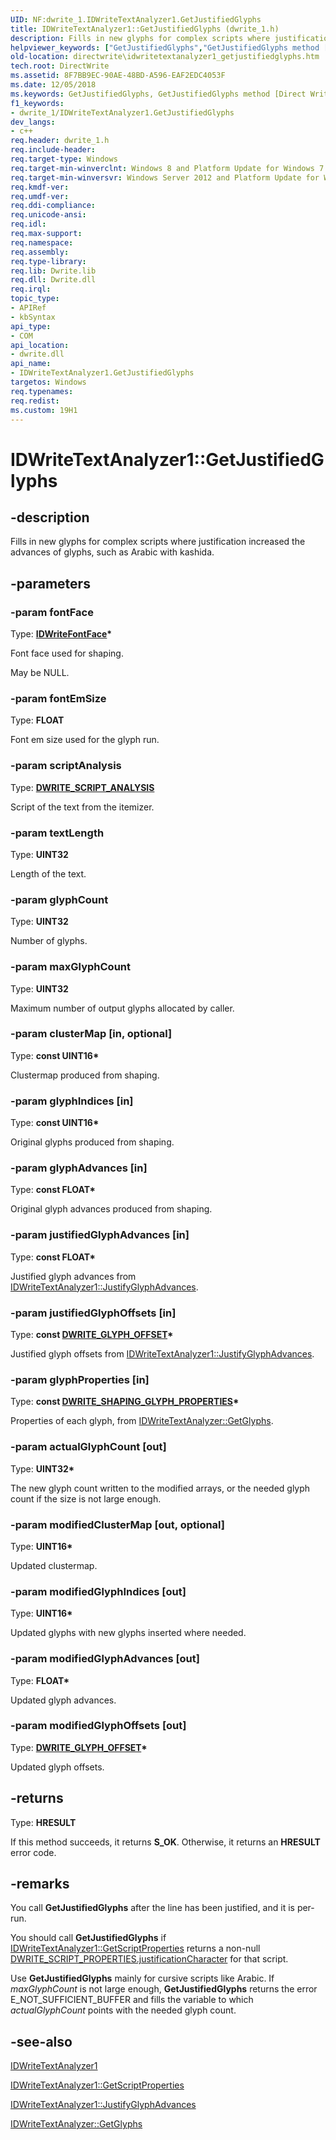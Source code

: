 ```yaml
---
UID: NF:dwrite_1.IDWriteTextAnalyzer1.GetJustifiedGlyphs
title: IDWriteTextAnalyzer1::GetJustifiedGlyphs (dwrite_1.h)
description: Fills in new glyphs for complex scripts where justification increased the advances of glyphs, such as Arabic with kashida.helpviewer_keywords: ["GetJustifiedGlyphs","GetJustifiedGlyphs method [Direct Write]","GetJustifiedGlyphs method [Direct Write]","IDWriteTextAnalyzer1 interface","IDWriteTextAnalyzer1 interface [Direct Write]","GetJustifiedGlyphs method","IDWriteTextAnalyzer1.GetJustifiedGlyphs","IDWriteTextAnalyzer1::GetJustifiedGlyphs","directwrite.idwritetextanalyzer1_getjustifiedglyphs","dwrite_1/IDWriteTextAnalyzer1::GetJustifiedGlyphs"]
old-location: directwrite\idwritetextanalyzer1_getjustifiedglyphs.htm
tech.root: DirectWrite
ms.assetid: 8F7BB9EC-90AE-48BD-A596-EAF2EDC4053F
ms.date: 12/05/2018
ms.keywords: GetJustifiedGlyphs, GetJustifiedGlyphs method [Direct Write], GetJustifiedGlyphs method [Direct Write],IDWriteTextAnalyzer1 interface, IDWriteTextAnalyzer1 interface [Direct Write],GetJustifiedGlyphs method, IDWriteTextAnalyzer1.GetJustifiedGlyphs, IDWriteTextAnalyzer1::GetJustifiedGlyphs, directwrite.idwritetextanalyzer1_getjustifiedglyphs, dwrite_1/IDWriteTextAnalyzer1::GetJustifiedGlyphs
f1_keywords:
- dwrite_1/IDWriteTextAnalyzer1.GetJustifiedGlyphs
dev_langs:
- c++
req.header: dwrite_1.h
req.include-header: 
req.target-type: Windows
req.target-min-winverclnt: Windows 8 and Platform Update for Windows 7 [desktop apps \| UWP apps]
req.target-min-winversvr: Windows Server 2012 and Platform Update for Windows Server 2008 R2 [desktop apps \| UWP apps]
req.kmdf-ver: 
req.umdf-ver: 
req.ddi-compliance: 
req.unicode-ansi: 
req.idl: 
req.max-support: 
req.namespace: 
req.assembly: 
req.type-library: 
req.lib: Dwrite.lib
req.dll: Dwrite.dll
req.irql: 
topic_type:
- APIRef
- kbSyntax
api_type:
- COM
api_location:
- dwrite.dll
api_name:
- IDWriteTextAnalyzer1.GetJustifiedGlyphs
targetos: Windows
req.typenames: 
req.redist: 
ms.custom: 19H1
---
```


# IDWriteTextAnalyzer1::GetJustifiedGlyphs


## -description


Fills in new glyphs for complex scripts where justification increased
    the advances of glyphs, such as Arabic with kashida.


## -parameters




### -param fontFace

Type: <b><a href="/windows/win32/api/dwrite_1/nn-dwrite_1-idwritefontface1">IDWriteFontFace</a>*</b>

Font face used for shaping.

May be NULL.


### -param fontEmSize

Type: <b>FLOAT</b>

Font em size used for the glyph run.


### -param scriptAnalysis

Type: <b><a href="/windows/win32/api/dwrite/ns-dwrite-dwrite_script_analysis">DWRITE_SCRIPT_ANALYSIS</a></b>

Script of the text from the itemizer.


### -param textLength

Type: <b>UINT32</b>

Length of the text.


### -param glyphCount

Type: <b>UINT32</b>

Number of glyphs.


### -param maxGlyphCount

Type: <b>UINT32</b>

Maximum number of output glyphs allocated
    by caller.


### -param clusterMap [in, optional]

Type: <b>const UINT16*</b>

Clustermap produced from shaping.


### -param glyphIndices [in]

Type: <b>const UINT16*</b>

Original glyphs produced from shaping.


### -param glyphAdvances [in]

Type: <b>const FLOAT*</b>

Original glyph advances produced from shaping.


### -param justifiedGlyphAdvances [in]

Type: <b>const FLOAT*</b>

Justified glyph advances from
    <a href="/windows/win32/api/dwrite_1/nf-dwrite_1-idwritetextanalyzer1-justifyglyphadvances">IDWriteTextAnalyzer1::JustifyGlyphAdvances</a>. 


### -param justifiedGlyphOffsets [in]

Type: <b>const <a href="/windows/win32/api/dwrite/ns-dwrite-dwrite_glyph_offset">DWRITE_GLYPH_OFFSET</a>*</b>

Justified glyph offsets from
    <a href="/windows/win32/api/dwrite_1/nf-dwrite_1-idwritetextanalyzer1-justifyglyphadvances">IDWriteTextAnalyzer1::JustifyGlyphAdvances</a>. 


### -param glyphProperties [in]

Type: <b>const <a href="/windows/win32/api/dwrite/ns-dwrite-dwrite_shaping_glyph_properties">DWRITE_SHAPING_GLYPH_PROPERTIES</a>*</b>

Properties of each glyph, from <a href="/windows/win32/api/dwrite/nf-dwrite-idwritetextanalyzer-getglyphs">IDWriteTextAnalyzer::GetGlyphs</a>. 


### -param actualGlyphCount [out]

Type: <b>UINT32*</b>

The new glyph count written to the
    modified arrays, or the needed glyph count if the size is not
    large enough.


### -param modifiedClusterMap [out, optional]

Type: <b>UINT16*</b>

Updated clustermap.


### -param modifiedGlyphIndices [out]

Type: <b>UINT16*</b>

Updated glyphs with new glyphs
    inserted where needed.


### -param modifiedGlyphAdvances [out]

Type: <b>FLOAT*</b>

Updated glyph advances.


### -param modifiedGlyphOffsets [out]

Type: <b><a href="/windows/win32/api/dwrite/ns-dwrite-dwrite_glyph_offset">DWRITE_GLYPH_OFFSET</a>*</b>

Updated glyph offsets.


## -returns



Type: <b>HRESULT</b>

If this method succeeds, it returns <b xmlns:loc="http://microsoft.com/wdcml/l10n">S_OK</b>. Otherwise, it returns an <b xmlns:loc="http://microsoft.com/wdcml/l10n">HRESULT</b> error code.




## -remarks



You call <b>GetJustifiedGlyphs</b> after the line has been justified, and it is per-run.

You should call <b>GetJustifiedGlyphs</b> if <a href="/windows/win32/api/dwrite_1/nf-dwrite_1-idwritetextanalyzer1-getscriptproperties">IDWriteTextAnalyzer1::GetScriptProperties</a> returns a non-null <a href="/windows/win32/api/dwrite_1/ns-dwrite_1-dwrite_script_properties">DWRITE_SCRIPT_PROPERTIES.justificationCharacter</a> for that script.

 Use  <b>GetJustifiedGlyphs</b> mainly for cursive scripts
    like Arabic. If <i>maxGlyphCount</i> is not large enough, <b>GetJustifiedGlyphs</b> returns the error
    E_NOT_SUFFICIENT_BUFFER and fills the variable  to which <i>actualGlyphCount</i>  points with
    the needed glyph count.




## -see-also




<a href="/windows/win32/api/dwrite_1/nn-dwrite_1-idwritetextanalyzer1">IDWriteTextAnalyzer1</a>



<a href="/windows/win32/api/dwrite_1/nf-dwrite_1-idwritetextanalyzer1-getscriptproperties">IDWriteTextAnalyzer1::GetScriptProperties</a>



<a href="/windows/win32/api/dwrite_1/nf-dwrite_1-idwritetextanalyzer1-justifyglyphadvances">IDWriteTextAnalyzer1::JustifyGlyphAdvances</a>



<a href="/windows/win32/api/dwrite/nf-dwrite-idwritetextanalyzer-getglyphs">IDWriteTextAnalyzer::GetGlyphs</a>
 

 

